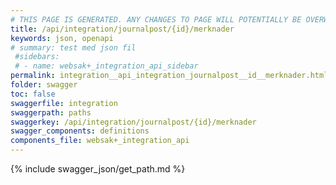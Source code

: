 ```yaml
---
# THIS PAGE IS GENERATED. ANY CHANGES TO PAGE WILL POTENTIALLY BE OVERWRITTEN.
title: /api/integration/journalpost/{id}/merknader
keywords: json, openapi
# summary: test med json fil
 #sidebars: 
 # - name: websak+_integration_api_sidebar
permalink: integration__api_integration_journalpost__id__merknader.html
folder: swagger
toc: false
swaggerfile: integration
swaggerpath: paths
swaggerkey: /api/integration/journalpost/{id}/merknader
swagger_components: definitions
components_file: websak+_integration_api
---
```

{% include swagger_json/get_path.md %}
